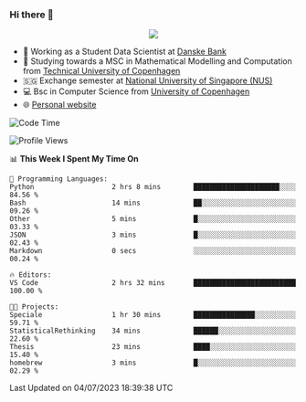 ### Hi there 👋

<p align="center">
  <img src="https://media4.giphy.com/media/3ohzdKy5Z8TChSDuiA/giphy.gif?cid=ecf05e47r69cojk56gup9q8mep9liy48s94dn2uxsfh6fv39&rid=giphy.gif&ct=g" />
</p>

* 🏦 Working as a Student Data Scientist at [Danske Bank](https://danskebank.dk)
* 🧮 Studying towards a MSC in Mathematical Modelling and Computation from [Technical University of Copenhagen](https://www.dtu.dk)
* 🇸🇬 Exchange semester at [National University of Singapore (NUS)](https://www.nus.edu.sg)
* 💻 Bsc in Computer Science from [University of Copenhagen](https://www.ku.dk/english/)
* 🌐 [Personal website](https://fiskehandleren.github.io/carl-website/) 

<!--START_SECTION:waka-->
![Code Time](http://img.shields.io/badge/Code%20Time-394%20hrs%2022%20mins-blue)

![Profile Views](http://img.shields.io/badge/Profile%20Views-0-blue)

📊 **This Week I Spent My Time On** 

```text
💬 Programming Languages: 
Python                   2 hrs 8 mins        █████████████████████░░░░   84.56 % 
Bash                     14 mins             ██░░░░░░░░░░░░░░░░░░░░░░░   09.26 % 
Other                    5 mins              █░░░░░░░░░░░░░░░░░░░░░░░░   03.33 % 
JSON                     3 mins              █░░░░░░░░░░░░░░░░░░░░░░░░   02.43 % 
Markdown                 0 secs              ░░░░░░░░░░░░░░░░░░░░░░░░░   00.24 % 

🔥 Editors: 
VS Code                  2 hrs 32 mins       █████████████████████████   100.00 % 

🐱‍💻 Projects: 
Speciale                 1 hr 30 mins        ███████████████░░░░░░░░░░   59.71 % 
StatisticalRethinking    34 mins             ██████░░░░░░░░░░░░░░░░░░░   22.60 % 
Thesis                   23 mins             ████░░░░░░░░░░░░░░░░░░░░░   15.40 % 
homebrew                 3 mins              █░░░░░░░░░░░░░░░░░░░░░░░░   02.29 % 
```


 Last Updated on 04/07/2023 18:39:38 UTC
<!--END_SECTION:waka-->
